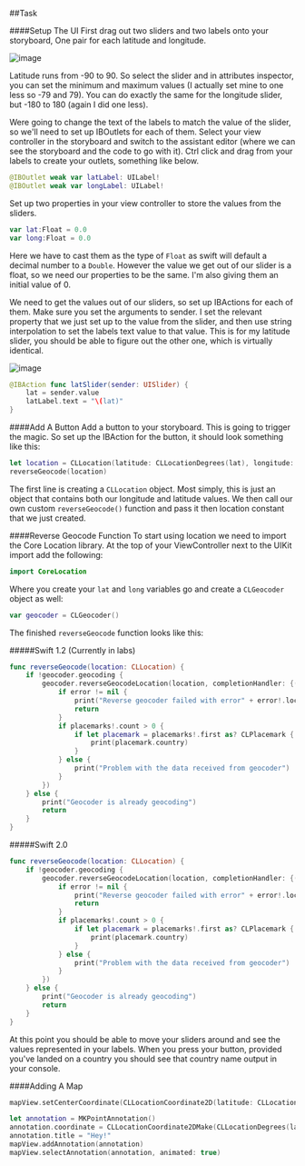 ##Task

####Setup The UI
First drag out two sliders and two labels onto your storyboard, One pair for each latitude and longitude. 

![image](https://raw.githubusercontent.com/KyleGoslan/App-Workshops/master/images/storyboard-sliders.png)

Latitude runs from -90 to 90. So select the slider and in attributes inspector, you can set the minimum and maximum values (I actually set mine to one less so -79 and 79). You can do exactly the same for the longitude slider, but -180 to 180 (again I did one less).

Were going to change the text of the labels to match the value of the slider, so we'll need to set up IBOutlets for each of them. Select your view controller in the storyboard and switch to the assistant editor (where we can see the storyboard and the code to go with it). Ctrl click and drag from your labels to create your outlets, something like below. 

```swift
@IBOutlet weak var latLabel: UILabel!
@IBOutlet weak var longLabel: UILabel!
```

Set up two properties in your view controller to store the values from the sliders. 

```swift
var lat:Float = 0.0
var long:Float = 0.0
```

Here we have to cast them as the type of `Float` as swift will default a decimal number to a `Double`. However the value we get out of our slider is a float, so we need our properties to be the same. I'm also giving them an initial value of 0. 

We need to get the values out of our sliders, so set up IBActions for each of them. Make sure you set the arguments to sender. I set the relevant property that we just set up to the value from the slider, and then use string interpolation to set the labels text value to that value. This is for my latitude slider, you should be able to figure out the other one, which is virtually identical. 

![image](https://raw.githubusercontent.com/KyleGoslan/App-Workshops/master/images/connecting-sliders.png)

```swift
@IBAction func latSlider(sender: UISlider) {
    lat = sender.value
    latLabel.text = "\(lat)"
}
```

####Add A Button
Add a button to your storyboard. This is going to trigger the magic. So set up the IBAction for the button, it should look something like this:

```swift
let location = CLLocation(latitude: CLLocationDegrees(lat), longitude: CLLocationDegrees(long))
reverseGeocode(location)
```

The first line is creating a `CLLocation` object. Most simply, this is just an object that contains both our longitude and latitude values. We then call our own custom `reverseGeocode()` function and pass it then location constant that we just created. 


####Reverse Geocode Function
To start using location we need to import the Core Location library. At the top of your ViewController next to the UIKit import add the following:

```swift
import CoreLocation
``` 

Where you create your `lat` and `long` variables go and create a `CLGeocoder` object as well:

```swift
var geocoder = CLGeocoder()
```

The finished `reverseGeocode` function looks like this:

#####Swift 1.2 (Currently in labs)
```swift 
func reverseGeocode(location: CLLocation) {
    if !geocoder.geocoding {
        geocoder.reverseGeocodeLocation(location, completionHandler: {(placemarks, error) -> Void in
            if error != nil {
                print("Reverse geocoder failed with error" + error!.localizedDescription)
                return
            }
            if placemarks!.count > 0 {
                if let placemark = placemarks!.first as? CLPlacemark {
                    print(placemark.country)
                }
            } else {
                print("Problem with the data received from geocoder")
            }
        })
    } else {
        print("Geocoder is already geocoding")
        return
    }
}
```

#####Swift 2.0
```swift 
func reverseGeocode(location: CLLocation) {
    if !geocoder.geocoding {
        geocoder.reverseGeocodeLocation(location, completionHandler: {(placemarks, error) -> Void in
            if error != nil {
                print("Reverse geocoder failed with error" + error!.localizedDescription)
                return
            }
            if placemarks!.count > 0 {
                if let placemark = placemarks!.first as? CLPlacemark {
                    print(placemark.country)
                }
            } else {
                print("Problem with the data received from geocoder")
            }
        })
    } else {
        print("Geocoder is already geocoding")
        return
    }
}
```

At this point you should be able to move your sliders around and see the values represented in your labels. When you press your button, provided you've landed on a country you should see that country name output in your console. 


####Adding A Map

```swift
mapView.setCenterCoordinate(CLLocationCoordinate2D(latitude: CLLocationDegrees(lat), longitude: CLLocationDegrees(long)), animated: true)
```

```swift 
let annotation = MKPointAnnotation()
annotation.coordinate = CLLocationCoordinate2DMake(CLLocationDegrees(lat), CLLocationDegrees(long))
annotation.title = "Hey!"
mapView.addAnnotation(annotation)
mapView.selectAnnotation(annotation, animated: true)
```

